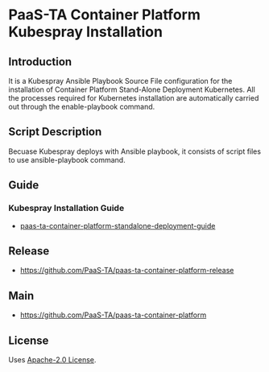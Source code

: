 # PaaS-TA Container Platform Kubespray Installation
## Introduction

It is a Kubespray Ansible Playbook Source File configuration for the installation of Container Platform Stand-Alone Deployment Kubernetes. All the processes required for Kubernetes installation are automatically carried out through the enable-playbook command.

## Script Description
Becuase Kubespray deploys with Ansible playbook, it consists of script files to use ansible-playbook command.

## Guide
### Kubespray Installation Guide
- [paas-ta-container-platform-standalone-deployment-guide](https://github.com/PaaS-TA/paas-ta-container-platform/blob/master/install-guide/standalone/paas-ta-container-platform-standalone-deployment-guide-v1.3.md)	

## Release
- https://github.com/PaaS-TA/paas-ta-container-platform-release  

## Main
- https://github.com/PaaS-TA/paas-ta-container-platform  

## License
Uses [Apache-2.0 License](http://www.apache.org/licenses/LICENSE-2.0).
